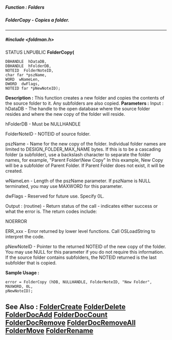 ##### Function : Folders
##### FolderCopy - Copies a folder.
---
##### #include <foldman.h>
STATUS LNPUBLIC **FolderCopy(**

	DBHANDLE  hDataDB,
	DBHANDLE  hFolderDB,
	NOTEID  FolderNoteID,
	char far *pszName,
	WORD  wNameLen,
	DWORD  dwFlags,
	NOTEID far *pNewNoteID);
**Description :**
This function creates a new folder and copies the contents of the source folder 
to it.  Any subfolders are also copied.
**Parameters :**
Input :
hDataDB  -  The handle to the open database where the source folder resides and where the new copy of the folder will reside.  

hFolderDB  -  Must be NULLHANDLE

FolderNoteID  -  NOTEID of source folder.

pszName  -  Name for the new copy of the folder.  Individual folder names are limited to DESIGN_FOLDER_MAX_NAME bytes.  If this is to be a cascading folder (a subfolder), use a backslash character to separate the folder names, for example, "Parent Folder\\New Copy"  In this example, New Copy will be a subfolder of Parent Folder.  If Parent Folder does not exist, it will be created.

wNameLen  -  Length of the pszName parameter.  If pszName is NULL terminated, you may use MAXWORD for this parameter.

dwFlags  -  Reserved for future use.  Specify  0L.

Output :
(routine)  -  Return status of the call - indicates either success or what the error is. The return codes include:

NOERROR

ERR_xxx - Error returned by lower level functions. Call OSLoadString to interpret the code.


pNewNoteID  -  Pointer to the returned NOTEID of the new copy of the folder.  You may use NULL for this parameter if you do not require this information.  If the source folder contains subfolders, the NOTEID returned is the last subfolder that is copied.

**Sample Usage :**
```
error = FolderCopy (hDB, NULLHANDLE, FolderNoteID, "New Folder", MAXWORD, 0L, 
pNewNoteID);
```
**See Also :**
[FolderCreate](D:/md_files/FolderCreate.md)
[FolderDelete](D:/md_files/FolderDelete.md)
[FolderDocAdd](D:/md_files/FolderDocAdd.md)
[FolderDocCount](D:/md_files/FolderDocCount.md)
[FolderDocRemove](D:/md_files/FolderDocRemove.md)
[FolderDocRemoveAll](D:/md_files/FolderDocRemoveAll.md)
[FolderMove](D:/md_files/FolderMove.md)
[FolderRename](D:/md_files/FolderRename.md)
---
